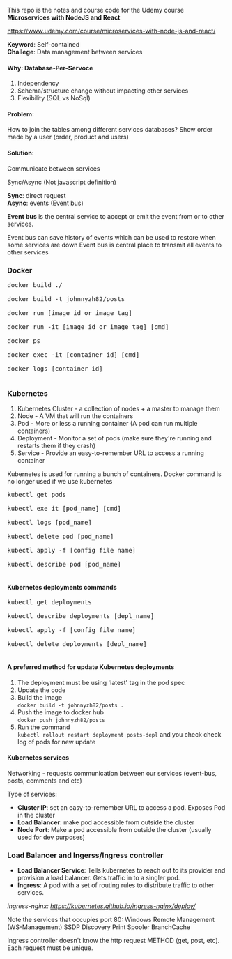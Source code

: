 This repo is the notes and course code for the Udemy course <b>Microservices with NodeJS and React</b>

https://www.udemy.com/course/microservices-with-node-js-and-react/

**Keyword**: Self-contained<br />
**Challege**: Data management between services

#### Why: Database-Per-Servoce
1. Independency
2. Schema/structure change without impacting other services
3. Flexibility (SQL vs NoSql)

#### Problem:
How to join the tables among different services databases? Show order made by a user (order, product and users)

#### Solution:
Communicate between services

Sync/Async  (Not javascript definition)

**Sync**: direct request<br />
**Async**: events (Event bus)

**Event bus** is the central service to accept or emit the event from or to other services.


Event bus can save history of events which can be used to restore when some services are down
Event bus is central place to transmit all events to other services


### Docker
<pre>
docker build ./<br />
docker build -t johnnyzh82/posts<br />
docker run [image id or image tag]<br />
docker run -it [image id or image tag] [cmd]<br />
docker ps<br />
docker exec -it [container id] [cmd]<br />
docker logs [container id]<br />
</pre>

### Kubernetes
1. Kubernetes Cluster - a collection of nodes + a master to manage them
2. Node - A VM that will run the containers
3. Pod - More or less a running container (A pod can run multiple containers)
4. Deployment - Monitor a set of pods (make sure they're running and restarts them if they crash)
5. Service - Provide an easy-to-remember URL to access a running container

Kubernetes is used for running a bunch of containers. Docker command is no longer used if we use kubernetes

<pre>
kubectl get pods<br />
kubectl exe it [pod_name] [cmd]<br />
kubectl logs [pod_name]<br />
kubectl delete pod [pod_name]<br />
kubectl apply -f [config file name]<br />
kubectl describe pod [pod_name]<br />
</pre>

#### Kubernetes deployments commands

<pre>
kubectl get deployments<br />
kubectl describe deployments [depl_name]<br />
kubectl apply -f [config file name]<br />
kubectl delete deployments [depl_name]<br />
</pre>

#### A preferred method for update Kubernetes deployments
1. The deployment must be using 'latest' tag in the pod spec
2. Update the code
3. Build the image<br /> 
`docker build -t johnnyzh82/posts .`
4. Push the image to docker hub <br />
`docker push johnnyzh82/posts`
5. Run the command<br />
`kubectl rollout restart deployment posts-depl` and you check check log of pods for new update

#### Kubernetes services
Networking - requests communication between our services (event-bus, posts, comments and etc)

Type of services:
- **Cluster IP**: set an easy-to-remember URL to access a pod. Exposes Pod in the cluster
- **Load Balancer**: make pod accessible from outside the cluster
- **Node Port**: Make a pod accessible from outside the cluster (usually used for dev purposes)


### Load Balancer and Ingerss/Ingress controller
- **Load Balancer Service**: Tells kubernetes to reach out to its provider and provision a load balancer. Gets traffic in to a singler pod.
- **Ingress**: A pod with a set of routing rules to distribute traffic to other services.

_ingress-nginx: https://kubernetes.github.io/ingress-nginx/deploy/_ 

Note the services that occupies port 80:
Windows Remote Management (WS-Management)
SSDP Discovery
Print Spooler
BranchCache

Ingress controller doesn't know the http request METHOD (get, post, etc). Each request must be unique.